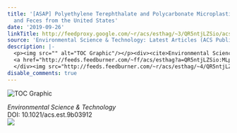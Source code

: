 ```yaml
---
title: '[ASAP] Polyethylene Terephthalate and Polycarbonate Microplastics in Pet Food
  and Feces from the United States'
date: '2019-09-26'
linkTitle: http://feedproxy.google.com/~r/acs/esthag/~3/QR5ntjLZSio/acs.est.9b03912
source: 'Environmental Science & Technology: Latest Articles (ACS Publications)'
description: |-
  <p><img src="" alt="TOC Graphic"/></p><div><cite>Environmental Science & Technology</cite></div><div>DOI: 10.1021/acs.est.9b03912</div><div class="feedflare">
  <a href="http://feeds.feedburner.com/~ff/acs/esthag?a=QR5ntjLZSio:MLpzCdUGzr8:yIl2AUoC8zA"><img src="http://feeds.feedburner.com/~ff/acs/esthag?d=yIl2AUoC8zA" border="0"></img></a>
  </div><img src="http://feeds.feedburner.com/~r/acs/esthag/~4/QR5ntjLZSio" height="1" width="1" ...
disable_comments: true
---
```

<p><img src="" alt="TOC Graphic"/></p><div><cite>Environmental Science & Technology</cite></div><div>DOI: 10.1021/acs.est.9b03912</div><div class="feedflare">
<a href="http://feeds.feedburner.com/~ff/acs/esthag?a=QR5ntjLZSio:MLpzCdUGzr8:yIl2AUoC8zA"><img src="http://feeds.feedburner.com/~ff/acs/esthag?d=yIl2AUoC8zA" border="0"></img></a>
</div><img src="http://feeds.feedburner.com/~r/acs/esthag/~4/QR5ntjLZSio" height="1" width="1" ...